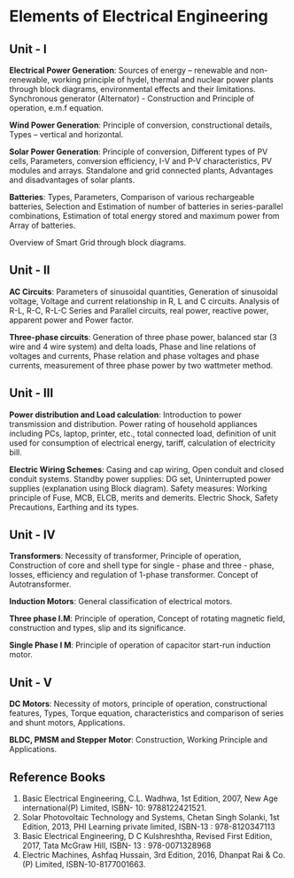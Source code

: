 # Elements of Electrical Engineering

## Unit - I

**Electrical Power Generation**: Sources of energy – renewable and non-renewable, working principle of hydel, thermal and nuclear power plants through block diagrams, environmental effects and their limitations. Synchronous generator (Alternator) - Construction and Principle of operation, e.m.f equation. 

**Wind Power Generation**: Principle of conversion, constructional details, Types – vertical and horizontal. 

**Solar Power Generation**: Principle of conversion, Different types of PV cells, Parameters, conversion efficiency, I-V and P-V characteristics, PV modules and arrays. Standalone and grid connected plants, Advantages and disadvantages of solar plants.

**Batteries**: Types, Parameters, Comparison of various rechargeable batteries, Selection and Estimation of number of batteries in series-parallel combinations, Estimation of total energy stored and maximum power from Array of batteries.

Overview of Smart Grid through block diagrams.

## Unit - II

**AC Circuits**: Parameters of sinusoidal quantities, Generation of sinusoidal voltage, Voltage and current relationship in R, L and C circuits. Analysis of R-L, R-C, R-L-C Series and Parallel circuits, real power, reactive power, apparent power and Power factor.

**Three-phase circuits**: Generation of three phase power, balanced star (3 wire and 4 wire system) and delta loads, Phase and line relations of voltages and currents, Phase relation and phase voltages and phase currents, measurement of three phase power by two wattmeter method.

## Unit - III

**Power distribution and Load calculation**: Introduction to power transmission and distribution. Power rating of household appliances including PCs, laptop, printer, etc., total connected load, definition of unit used for consumption of electrical energy, tariff, calculation of electricity bill.

**Electric Wiring Schemes**: Casing and cap wiring, Open conduit and closed conduit systems.
Standby power supplies: DG set, Uninterrupted power supplies (explanation using Block diagram). Safety measures: Working principle of Fuse, MCB, ELCB, merits and demerits. Electric Shock, Safety Precautions, Earthing and its types.

## Unit - IV

**Transformers**: Necessity of transformer, Principle of operation, Construction of core and shell type for single - phase and three - phase, losses, efficiency and regulation of 1-phase transformer. Concept of Autotransformer.

**Induction Motors**: General classification of electrical motors.

**Three phase I.M**: Principle of operation, Concept of rotating magnetic field, construction and types, slip and its significance.

**Single Phase I M**: Principle of operation of capacitor start-run induction motor.

## Unit - V

**DC Motors**: Necessity of motors, principle of operation, constructional features, Types, Torque equation, characteristics and comparison of series and shunt motors, Applications.

**BLDC, PMSM and Stepper Motor**: Construction, Working Principle and Applications.

## Reference Books

1. Basic Electrical Engineering, C.L. Wadhwa, 1st Edition, 2007, New Age international(P) Limited, ISBN- 10: 9788122421521.
1. Solar Photovoltaic Technology and Systems, Chetan Singh Solanki, 1st Edition, 2013, PHI Learning private limited, ISBN-13 : 978-8120347113
1. Basic Electrical Engineering, D C Kulshreshtha, Revised First Edition, 2017, Tata McGraw Hill, ISBN- 13 : 978-0071328968
1. Electric Machines, Ashfaq Hussain, 3rd Edition, 2016, Dhanpat Rai & Co. (P) Limited, ISBN-10-8177001663.

